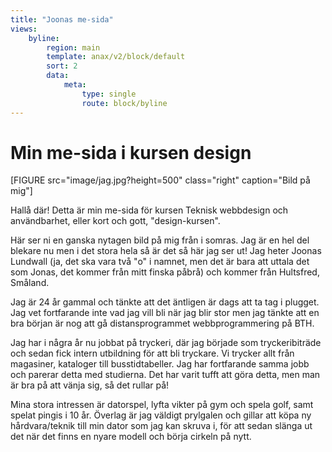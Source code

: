 ```yaml
---
title: "Joonas me-sida"
views:
    byline:
        region: main
        template: anax/v2/block/default
        sort: 2
        data:
            meta:
                type: single
                route: block/byline
---
```

Min me-sida i kursen design
=========================

[FIGURE src="image/jag.jpg?height=500" class="right" caption="Bild på mig"]

Hallå där! Detta är min me-sida för kursen Teknisk webbdesign och användbarhet, eller kort och gott, "design-kursen".

Här ser ni en ganska nytagen bild på mig från i somras. Jag är en hel del blekare nu men i det stora hela så är det så här jag ser ut! Jag heter Joonas Lundwall (ja, det ska vara två "o" i namnet, men det är bara att uttala det som Jonas, det kommer från mitt finska påbrå) och kommer från Hultsfred, Småland.

Jag är 24 år gammal och tänkte att det äntligen är dags att ta tag i plugget. Jag vet fortfarande inte vad jag vill bli när jag blir stor men
jag tänkte att en bra början är nog att gå distansprogrammet webbprogrammering på BTH.


Jag har i några år nu jobbat på tryckeri, där jag började som tryckeribiträde och sedan fick intern utbildning för att bli tryckare. Vi trycker allt från magasiner, kataloger till busstidtabeller.
Jag har fortfarande samma jobb och parerar detta med studierna. Det har varit tufft att göra detta, men man är bra på att vänja sig, så det rullar på!

Mina stora intressen är datorspel, lyfta vikter på gym och spela golf, samt spelat pingis i 10 år. Överlag är jag väldigt prylgalen och gillar att köpa ny hårdvara/teknik till min dator som jag kan skruva i, för att sedan slänga ut det när det finns en nyare modell och börja cirkeln på nytt.
